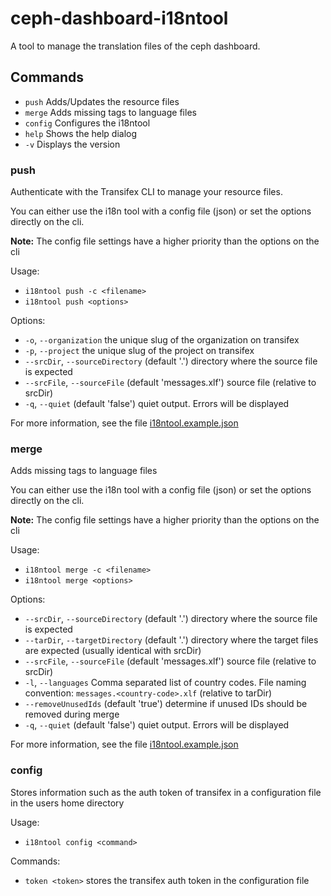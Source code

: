 # ceph-dashboard-i18ntool

A tool to manage the translation files of the ceph dashboard.

## Commands
- `push` Adds/Updates the resource files
- `merge` Adds missing <target> tags to language files
- `config` Configures the i18ntool
- `help` Shows the help dialog
- `-v` Displays the version

### push
Authenticate with the Transifex CLI to manage your resource files.

You can either use the i18n tool with a config file (json) or set the options directly on the cli.

**Note:** The config file settings have a higher priority than the options on the cli

Usage:
- `i18ntool push -c <filename>`
- `i18ntool push <options>`

Options:
- `-o`, `--organization` the unique slug of the organization on transifex
- `-p`, `--project` the unique slug of the project on transifex
- `--srcDir`, `--sourceDirectory` (default '.') directory where the source file is expected
- `--srcFile`, `--sourceFile` (default 'messages.xlf') source file (relative to srcDir)
- `-q`, `--quiet` (default 'false') quiet output. Errors will be displayed

For more information, see the file [i18ntool.example.json](i18ntool.example.json)

### merge
Adds missing <target> tags to language files

You can either use the i18n tool with a config file (json) or set the options directly on the cli.

**Note:** The config file settings have a higher priority than the options on the cli

Usage:
- `i18ntool merge -c <filename>`
- `i18ntool merge <options>`

Options:
- `--srcDir`, `--sourceDirectory` (default '.') directory where the source file is expected
- `--tarDir`, `--targetDirectory` (default '.') directory where the target files are expected (usually identical with srcDir)
- `--srcFile`, `--sourceFile` (default 'messages.xlf') source file (relative to srcDir)
- `-l`, `--languages` Comma separated list of country codes. File naming convention: `messages.<country-code>.xlf` (relative to tarDir)
- `--removeUnusedIds` (default 'true') determine if unused IDs should be removed during merge
- `-q`, `--quiet` (default 'false') quiet output. Errors will be displayed

For more information, see the file [i18ntool.example.json](i18ntool.example.json)

### config
Stores information such as the auth token of transifex in a configuration file in the users home directory

Usage:
- `i18ntool config <command>`

Commands:
- `token <token>` stores the transifex auth token in the configuration file
